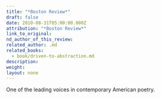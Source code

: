 ```yaml
---
title: "*Boston Review*"
draft: false
date: 2010-08-31T05:00:00.000Z
attribution: "*Boston Review*"
link_to_original:
nd_author_of_this_review:
related_author: .md
related_books:
  - book/driven-to-abstraction.md
description:
weight:
layout: none
---
```

One of the leading voices in contemporary American poetry.

